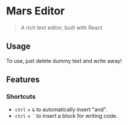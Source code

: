 # Mars Editor

> A rich text editor, built with React

## Usage

To use, just delete dummy text and write away!

## Features
### Shortcuts

 - `ctrl` + `&` to automatically insert "and".
 - `ctrl` + `` ` `` to insert a block for writing code.